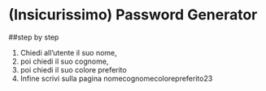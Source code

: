 (Insicurissimo) Password Generator
===
##step by step
1. Chiedi all’utente il suo nome,
2. poi chiedi il suo cognome,
3. poi chiedi il suo colore preferito
4. Infine scrivi sulla pagina nomecognomecolorepreferito23